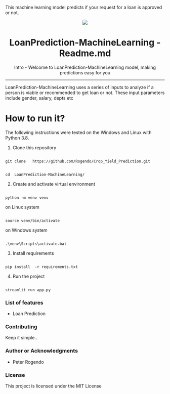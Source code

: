
This machine learning model predicts if your request for a loan is approved or not.
<p align="center"><img src="logo.png" /></p>

<h1 align="center"> LoanPrediction-MachineLearning - Readme.md</h1>

<p align="center"> Intro - Welcome to LoanPrediction-MachineLearning model, making predictions easy for you</p>

<hr/>

<p>  LoanPrediction-MachineLearning uses a series of inputs to analyze if a person is viable or recommended to get loan or not. These input parameters include gender, salary, depts etc </p>

# How to run it?

The following instructions were tested on the Windows and Linux with Python 3.8.

1. Clone this repository

```

git clone   https://github.com/Rogendo/Crop_Yield_Prediction.git

```

```

cd  LoanPrediction-MachineLearning/

```

2. Create and activate virtual environment 

```

python -m venv venv

```

on Linux system

```

source venv/bin/activate

```

on Windows system

```

.\venv\Scripts\activate.bat

```

3. Install requirements

```

pip install  -r requirements.txt

```

4. Run the project 

```

streamlit run app.py

```


<h3> List of features </h3>

<ul>
 
  <li> Loan Prediction</li>
</ul>








<h3>Contributing</h3>
Keep it simple..

<h3>Author or Acknowledgments</h3>
<ul>
  <li>Peter Rogendo</li>

</ul>

<h3>License</h3>

This project is licensed under the MIT License
